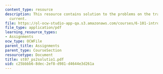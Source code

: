 ```yaml
---
content_type: resource
description: This resource contains solution to the problems on the transistor voltage
  current.
file: https://ol-ocw-studio-app-qa.s3.amazonaws.com/courses/6-101-introductory-analog-electronics-laboratory-spring-2007/c25bbbb68dec2ef8d981d4644e3d261a_st07_ps2solutio1.pdf
file_type: application/pdf
learning_resource_types:
- Assignments
ocw_type: OCWFile
parent_title: Assignments
parent_type: CourseSection
resourcetype: Document
title: st07_ps2solutio1.pdf
uid: c25bbbb6-8dec-2ef8-d981-d4644e3d261a
---
```

